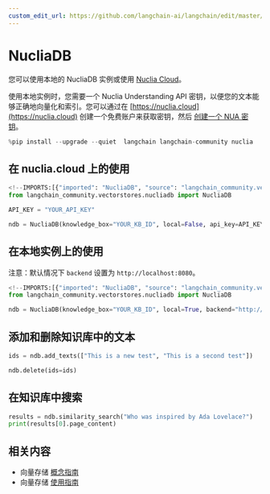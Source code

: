 ```yaml
---
custom_edit_url: https://github.com/langchain-ai/langchain/edit/master/docs/docs/integrations/vectorstores/nucliadb.ipynb
---
```

# NucliaDB

您可以使用本地的 NucliaDB 实例或使用 [Nuclia Cloud](https://nuclia.cloud)。

使用本地实例时，您需要一个 Nuclia Understanding API 密钥，以便您的文本能够正确地向量化和索引。您可以通过在 [https://nuclia.cloud](https://nuclia.cloud) 创建一个免费账户来获取密钥，然后 [创建一个 NUA 密钥](https://docs.nuclia.dev/docs/docs/using/understanding/intro)。


```python
%pip install --upgrade --quiet  langchain langchain-community nuclia
```

## 在 nuclia.cloud 上的使用


```python
<!--IMPORTS:[{"imported": "NucliaDB", "source": "langchain_community.vectorstores.nucliadb", "docs": "https://python.langchain.com/api_reference/community/vectorstores/langchain_community.vectorstores.nucliadb.NucliaDB.html", "title": "NucliaDB"}]-->
from langchain_community.vectorstores.nucliadb import NucliaDB

API_KEY = "YOUR_API_KEY"

ndb = NucliaDB(knowledge_box="YOUR_KB_ID", local=False, api_key=API_KEY)
```

## 在本地实例上的使用

注意：默认情况下 `backend` 设置为 `http://localhost:8080`。


```python
<!--IMPORTS:[{"imported": "NucliaDB", "source": "langchain_community.vectorstores.nucliadb", "docs": "https://python.langchain.com/api_reference/community/vectorstores/langchain_community.vectorstores.nucliadb.NucliaDB.html", "title": "NucliaDB"}]-->
from langchain_community.vectorstores.nucliadb import NucliaDB

ndb = NucliaDB(knowledge_box="YOUR_KB_ID", local=True, backend="http://my-local-server")
```

## 添加和删除知识库中的文本


```python
ids = ndb.add_texts(["This is a new test", "This is a second test"])
```


```python
ndb.delete(ids=ids)
```

## 在知识库中搜索


```python
results = ndb.similarity_search("Who was inspired by Ada Lovelace?")
print(results[0].page_content)
```


## 相关内容

- 向量存储 [概念指南](/docs/concepts/#vector-stores)
- 向量存储 [使用指南](/docs/how_to/#vector-stores)

